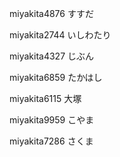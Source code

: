 miyakita4876
すすだ

miyakita2744
いしわたり

miyakita4327
じぶん

miyakita6859
たかはし

miyakita6115
大塚

miyakita9959
こやま

miyakita7286
さくま